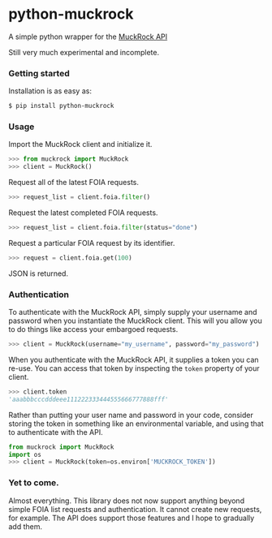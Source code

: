 # python-muckrock

A simple python wrapper for the [MuckRock API](https://www.muckrock.com/api/)

Still very much experimental and incomplete.


### Getting started

Installation is as easy as:

```bash
$ pip install python-muckrock
```


### Usage

Import the MuckRock client and initialize it.

```python
>>> from muckrock import MuckRock
>>> client = MuckRock()
```

Request all of the latest FOIA requests.

```python
>>> request_list = client.foia.filter()
```

Request the latest completed FOIA requests.

```python
>>> request_list = client.foia.filter(status="done")
```

Request a particular FOIA request by its identifier.

```python
>>> request = client.foia.get(100)
```

JSON is returned.


### Authentication

To authenticate with the MuckRock API, simply supply your username and password when you instantiate the MuckRock client. This will you allow you to do things like access your embargoed requests.

```python
>>> client = MuckRock(username="my_username", password="my_password")
```

When you authenticate with the MuckRock API, it supplies a token you can re-use. You can access that token by inspecting the `token` property of your client.

```python
>>> client.token
'aaabbbcccdddeee111222333444555666777888fff'
```

Rather than putting your user name and password in your code, consider storing the token in something like an environmental variable, and using that to authenticate with the API.

```python
from muckrock import MuckRock
import os
>>> client = MuckRock(token=os.environ['MUCKROCK_TOKEN'])
```

### Yet to come.

Almost everything. This library does not now support anything beyond simple FOIA list requests and authentication. It cannot create new requests, for example. The API does support those features and I hope to gradually add them.
